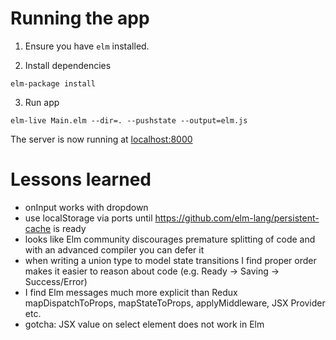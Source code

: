 # Running the app

1. Ensure you have `elm` installed.

2. Install dependencies

````
elm-package install
````

3. Run app

````
elm-live Main.elm --dir=. --pushstate --output=elm.js
````

The server is now running at [localhost:8000](localhost:8000)

# Lessons learned
- onInput works with dropdown
- use localStorage via ports until https://github.com/elm-lang/persistent-cache is ready
- looks like Elm community discourages premature splitting of code and with an advanced compiler you can defer it
- when writing a union type to model state transitions I find proper order makes it easier to reason about code (e.g. Ready -> Saving -> Success/Error)
- I find Elm messages much more explicit than Redux mapDispatchToProps, mapStateToProps, applyMiddleware, JSX Provider etc.
- gotcha: JSX value on select element does not work in Elm
